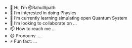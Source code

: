 - 👋 Hi, I’m @RahulSpath
- 👀 I’m interested in doing Physics 
- 🌱 I’m currently learning simulating open Quantum System 
- 💞️ I’m looking to collaborate on ...
- 📫 How to reach me ...
- 😄 Pronouns: ...
- ⚡ Fun fact: ...

<!---
RahulSpath/RahulSpath is a ✨ special ✨ repository because its `README.md` (this file) appears on your GitHub profile.
You can click the Preview link to take a look at your changes.
--->

